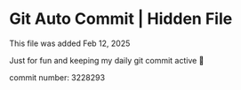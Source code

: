 # Git Auto Commit | Hidden File

This file was added Feb 12, 2025

Just for fun and keeping my daily git commit active 🤪

commit number: 3228293
